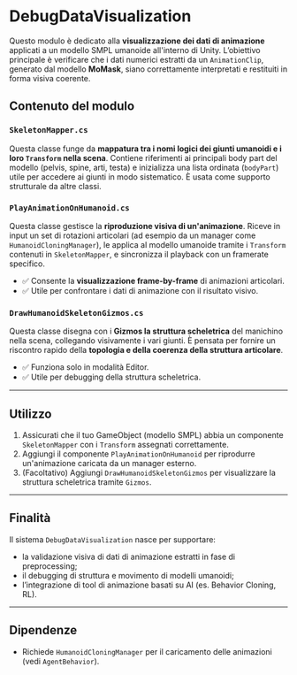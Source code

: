 # DebugDataVisualization

Questo modulo è dedicato alla **visualizzazione dei dati di animazione** applicati a un modello SMPL umanoide all'interno di Unity. L’obiettivo principale è verificare che i dati numerici estratti da un `AnimationClip`, generato dal modello **MoMask**, siano correttamente interpretati e restituiti in forma visiva coerente.

## Contenuto del modulo

### `SkeletonMapper.cs`
Questa classe funge da **mappatura tra i nomi logici dei giunti umanoidi e i loro `Transform` nella scena**. Contiene riferimenti ai principali body part del modello (pelvis, spine, arti, testa) e inizializza una lista ordinata (`bodyPart`) utile per accedere ai giunti in modo sistematico. È usata come supporto strutturale da altre classi.

### `PlayAnimationOnHumanoid.cs`
Questa classe gestisce la **riproduzione visiva di un'animazione**. Riceve in input un set di rotazioni articolari (ad esempio da un manager come `HumanoidCloningManager`), le applica al modello umanoide tramite i `Transform` contenuti in `SkeletonMapper`, e sincronizza il playback con un framerate specifico.

- ✅ Consente la **visualizzazione frame-by-frame** di animazioni articolari.
- ✅ Utile per confrontare i dati di animazione con il risultato visivo.

### `DrawHumanoidSkeletonGizmos.cs`
Questa classe disegna con i **Gizmos la struttura scheletrica** del manichino nella scena, collegando visivamente i vari giunti. È pensata per fornire un riscontro rapido della **topologia e della coerenza della struttura articolare**.

- ✅ Funziona solo in modalità Editor.
- ✅ Utile per debugging della struttura scheletrica.

---

## Utilizzo

1. Assicurati che il tuo GameObject (modello SMPL) abbia un componente `SkeletonMapper` con i `Transform` assegnati correttamente.
2. Aggiungi il componente `PlayAnimationOnHumanoid` per riprodurre un'animazione caricata da un manager esterno.
3. (Facoltativo) Aggiungi `DrawHumanoidSkeletonGizmos` per visualizzare la struttura scheletrica tramite `Gizmos`.

---

## Finalità

Il sistema `DebugDataVisualization` nasce per supportare:
- la validazione visiva di dati di animazione estratti in fase di preprocessing;
- il debugging di struttura e movimento di modelli umanoidi;
- l’integrazione di tool di animazione basati su AI (es. Behavior Cloning, RL).

---

## Dipendenze

- Richiede `HumanoidCloningManager` per il caricamento delle animazioni (vedi `AgentBehavior`).